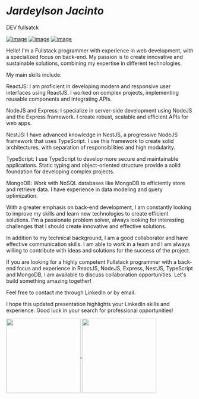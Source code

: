 # _Jardeylson Jacinto_
DEV fullsatck

[![image](https://img.shields.io/badge/LinkedIn-0077B5?style=for-the-badge&logo=linkedin&logoColor=white)](https://www.linkedin.com/in/jardeylson-jacinto-769769156)
[![image](https://img.shields.io/badge/Instagram-E4405F?style=for-the-badge&logo=instagram&logoColor=white)](https://www.instagram.com/jardeylsonjacinto/)
[![image](https://img.shields.io/badge/Gmail-D14836?style=for-the-badge&logo=gmail&logoColor=white)](jardeylsong.m@gmail.com)

Hello! I'm a Fullstack programmer with experience in web development, with a specialized focus on back-end. My passion is to create innovative and sustainable solutions, combining my expertise in different technologies.

My main skills include:

ReactJS: I am proficient in developing modern and responsive user interfaces using ReactJS. I worked on complex projects, implementing reusable components and integrating APIs.

NodeJS and Express: I specialize in server-side development using NodeJS and the Express framework. I create robust, scalable and efficient APIs for web apps.

NestJS: I have advanced knowledge in NestJS, a progressive NodeJS framework that uses TypeScript. I use this framework to create solid architectures, with separation of responsibilities and high modularity.

TypeScript: I use TypeScript to develop more secure and maintainable applications. Static typing and object-oriented structure provide a solid foundation for developing complex projects.

MongoDB: Work with NoSQL databases like MongoDB to efficiently store and retrieve data. I have experience in data modeling and query optimization.

With a greater emphasis on back-end development, I am constantly looking to improve my skills and learn new technologies to create efficient solutions. I'm a passionate problem solver, always looking for interesting challenges that I should create innovative and effective solutions.

In addition to my technical background, I am a good collaborator and have effective communication skills. I am able to work in a team and I am always willing to contribute with ideas and solutions for the success of the project.

If you are looking for a highly competent Fullstack programmer with a back-end focus and experience in ReactJS, NodeJS, Express, NestJS, TypeScript and MongoDB, I am available to discuss collaboration opportunities. Let's build something amazing together!

Feel free to contact me through LinkedIn or by email.

I hope this updated presentation highlights your LinkedIn skills and experience. Good luck in your search for professional opportunities!

<a href="https://github.com/jardeylsonJacinto/github-readme-stats">
  <img height=200 align="center" src="https://github-readme-stats.vercel.app/api?username=jardeylsonJacinto&show_icons=true&theme=radical" />
</a>
<a href="https://github.com/jardeylsonJacinto/convoychat">
  <img height=200 align="center" src="https://github-readme-stats.vercel.app/api/top-langs/?username=jardeylsonJacinto&theme=radical&layout=compact&langs_count=8&card_width=320" />
</a>
